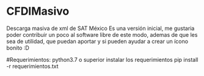 # CFDIMasivo
Descarga masiva de xml de SAT México
Es una versión inicial, me gustaria poder contribuir un poco al software libre de este modo, ademas de que les sea de utilidad, que puedan aportar y si pueden ayudar a crear un ícono bonito :D

#Requerimientos:
python3.7 o superior
instalar los requerimientos
pip install -r requerimientos.txt
